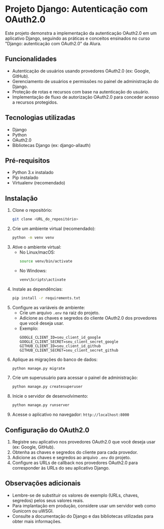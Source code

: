 # Projeto Django: Autenticação com OAuth2.0

Este projeto demonstra a implementação da autenticação OAuth2.0 em um aplicativo Django, seguindo as práticas e conceitos ensinados no curso "Django: autenticação com OAuth2.0" da Alura.

## Funcionalidades

* Autenticação de usuários usando provedores OAuth2.0 (ex: Google, GitHub).
* Gerenciamento de usuários e permissões no painel de administração do Django.
* Proteção de rotas e recursos com base na autenticação do usuário.
* Implementação de fluxo de autorização OAuth2.0 para conceder acesso a recursos protegidos.

## Tecnologias utilizadas

* Django
* Python
* OAuth2.0
* Bibliotecas Django (ex: django-allauth)

## Pré-requisitos

* Python 3.x instalado
* Pip instalado
* Virtualenv (recomendado)

## Instalação

1.  Clone o repositório:
    ```bash
    git clone <URL_do_repositório>
    ```
2.  Crie um ambiente virtual (recomendado):
    ```bash
    python -m venv venv
    ```
3.  Ative o ambiente virtual:
    * No Linux/macOS:
        ```bash
        source venv/bin/activate
        ```
    * No Windows:
        ```bash
        venv\Scripts\activate
        ```
4.  Instale as dependências:
    ```bash
    pip install -r requirements.txt
    ```
5.  Configure as variáveis de ambiente:
    * Crie um arquivo `.env` na raiz do projeto.
    * Adicione as chaves e segredos do cliente OAuth2.0 dos provedores que você deseja usar.
    * Exemplo:
        ```
        GOOGLE_CLIENT_ID=seu_client_id_google
        GOOGLE_CLIENT_SECRET=seu_client_secret_google
        GITHUB_CLIENT_ID=seu_client_id_github
        GITHUB_CLIENT_SECRET=seu_client_secret_github
        ```
6.  Aplique as migrações do banco de dados:
    ```bash
    python manage.py migrate
    ```
7.  Crie um superusuário para acessar o painel de administração:
    ```bash
    python manage.py createsuperuser
    ```
8.  Inicie o servidor de desenvolvimento:
    ```bash
    python manage.py runserver
    ```
9.  Acesse o aplicativo no navegador: `http://localhost:8000`

## Configuração do OAuth2.0

1.  Registre seu aplicativo nos provedores OAuth2.0 que você deseja usar (ex: Google, GitHub).
2.  Obtenha as chaves e segredos do cliente para cada provedor.
3.  Adicione as chaves e segredos ao arquivo `.env` do projeto.
4.  Configure as URLs de callback nos provedores OAuth2.0 para corresponder às URLs do seu aplicativo Django.

## Observações adicionais

* Lembre-se de substituir os valores de exemplo (URLs, chaves, segredos) pelos seus valores reais.
* Para implantação em produção, considere usar um servidor web como Gunicorn ou uWSGI.
* Consulte a documentação do Django e das bibliotecas utilizadas para obter mais informações.
